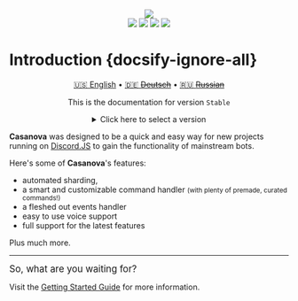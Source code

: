 <div align="center">
	<br />
	<p>
		<img src="https://i.vgy.me/mQtCIo.png">
		<br />
		<img src="https://img.shields.io/github/issues/PlutonusDev/Casanova.svg">
		<img src="https://img.shields.io/github/stars/PlutonusDev/Casanova.svg">
		<img src="https://img.shields.io/github/last-commit/PlutonusDev/Casanova.svg">
		<img src="https://app.codacy.com/project/badge/Grade/7d860a846079469aa589d9d10ee70ef9">
	</p>
</div>

<a id="intro"></a>
# Introduction {docsify-ignore-all}

<div align="center">

[:us: English](/) &bull; [:de: ~~Deutsch~~](/de-de/) &bull; [:ru: ~~Russian~~](/ru/)

This is the documentation for version `Stable`
</div>
<details align="center">
	<summary align="center">Click here to select a version</summary>
	<a href="/">Stable</a> &bull; 
	<a href="/bleeding/">Bleeding Edge</a>
</details>

**Casanova** was designed to be a quick and easy way for new projects running on [Discord.JS](https://discord.js.org/) to gain
the functionality of mainstream bots.

Here's some of **Casanova**'s features:
- automated sharding,
- a smart and customizable command handler <small>(with plenty of premade, curated commands!)</small>
- a fleshed out events handler
- easy to use voice support
- full support for the latest features

Plus much more.

---

<big>So, what are you waiting for?</big>

Visit the [Getting Started Guide](/docs/getting-started) for more information.
